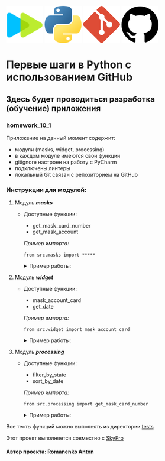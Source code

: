 ![SkyPro_image](/data/images/SkyPro.png)
![Python_image](/data/images/Python.png)
![Git_image](/data/images/Git.png)
![GitHub_image](/data/images/GitHub.png)

# Первые шаги в Python с использованием GitHub
## Здесь будет проводиться разработка (обучение) приложения
### homework_10_1

Приложение на данный момент содержит:
- модули (masks, widget, processing)
- в каждом модуле имеются свои функции
- gitignore настроен на работу с PyCharm
- подключены линтеры
- локальный Git связан с репозиторием на GitHub

### Инструкции для модулей:

1. Модуль _**masks**_
   - Доступные функции:
     - get_mask_card_number
     - get_mask_account 

     _Пример импорта:_
       ```
     from src.masks import *****
       ```

     <details>
     <summary>Пример работы:</summary>
      
     [![Example_masks][1]][1]
   
      [1]: /data/images/Example_masks.png
      </details>
   
   
2. Модуль _**widget**_
    - Доступные функции:
      - mask_account_card
      - get_date 
      
      _Пример импорта:_
        ```
      from src.widget import mask_account_card
        ```

       <details>
       <summary>Пример работы:</summary>
      
       [![Example_widget][1]][1]
   
       [1]: /data/images/Example_widget.png
       </details>

   
3. Модуль _**processing**_
    - Доступные функции:
      - filter_by_state
      - sort_by_date
      
      _Пример импорта:_
        ```
      from src.processing import get_mask_card_number
      ```

       <details>
       <summary>Пример работы:</summary>
      
       [![Example_processing][1]][1]
   
       [1]: /data/images/Example_processing.png
       </details>
      
Все тесты функций можно выполнять из директории [tests](/tests)

Этот проект выполняется совместно с [SkyPro](https://sky.pro/)
####  Автор проекта: **Romanenko Anton**
